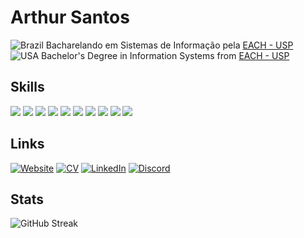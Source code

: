 # Arthur Santos
![Brazil](https://cdn.jsdelivr.net/gh/hampusborgos/country-flags@main/png100px/br.png) Bacharelando em Sistemas de Informação pela [EACH - USP](https://www.each.usp.br/) <br>
![USA](https://cdn.jsdelivr.net/gh/hampusborgos/country-flags@main/png100px/us.png) Bachelor's Degree in Information Systems from [EACH - USP](https://www.each.usp.br/)

## Skills
<div align="left">
<img src="https://img.shields.io/badge/HTML5-E34F26?style=for-the-badge&logo=html5&logoColor=&color=1c1c24"/>
<img src="https://img.shields.io/badge/CSS3-1572B6?style=for-the-badge&logo=css3&logoColor=auto&color=1c1c24"/>
<img src="https://img.shields.io/badge/JavaScript-F7DF1E?style=for-the-badge&logo=javascript&logoColor=auto&color=1c1c24"/>
<img src="https://img.shields.io/badge/Java-%23ED8B00.svg?style=for-the-badge&logo=openjdk&logoColor=auto&color=1c1c24"/>
<img src="https://img.shields.io/badge/C-00599C?style=for-the-badge&logo=c&logoColor=auto&color=1c1c24"/>
<img src="https://img.shields.io/badge/Python-3670A0?style=for-the-badge&logo=python&logoColor=auto&color=1c1c24"/>
<img src="https://img.shields.io/badge/SQL-FFFFFF?style=for-the-badge&logo=oracle&logoColor=auto&color=1c1c24"/>
<img src="https://img.shields.io/badge/GIT-E44C30?style=for-the-badge&logo=git&logoColor=auto&color=1c1c24"/>
<img src="https://img.shields.io/badge/Vscode-007ACC?style=for-the-badge&logo=visual-studio-code&logoColor=auto&color=1c1c24"/>
<img src="https://img.shields.io/badge/Android-3DDC84?style=for-the-badge&logo=android&logoColor=auto&color=1c1c24"/>
</div>

## Links

[![Website](https://img.shields.io/badge/-Website-000?style=for-the-badge&logo=microsoft-outlook&logoColor=auto&color=1c1c24)](#) 
[![CV](https://img.shields.io/badge/-CV-000?style=for-the-badge&logo=microsoft-outlook&logoColor=auto&color=1c1c24)](#) 
[![LinkedIn](https://img.shields.io/badge/LinkedIn-0A66C2?style=for-the-badge&logo=linkedin&logoColor=auto&color=1c1c24)](https://www.linkedin.com/in/arthur-santos-3737b8261/) 
[![Discord](https://img.shields.io/badge/Discord-7289DA?style=for-the-badge&logo=discord&logoColor=auto&color=1c1c24)](https://discord.com/channels/@art.hurr_/)

## Stats
![GitHub Streak](https://streak-stats.demolab.com?user=ArthurJos04&theme=tokyonight&mode=weekly)

